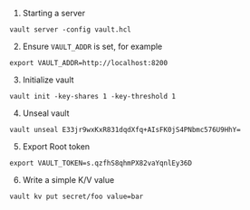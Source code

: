 
1. Starting a server

```
vault server -config vault.hcl
```

2. Ensure `VAULT_ADDR` is set, for example

```
export VAULT_ADDR=http://localhost:8200
```

3. Initialize vault

```
vault init -key-shares 1 -key-threshold 1
```

4. Unseal vault

```
vault unseal E33jr9wxKxR831dqdXfq+AIsFK0jS4PNbmc576U9HhY=
```

5. Export Root token

```
export VAULT_TOKEN=s.qzfhS8qhmPX82vaYqnlEy36D
```

6. Write a simple K/V value

```
vault kv put secret/foo value=bar
```
